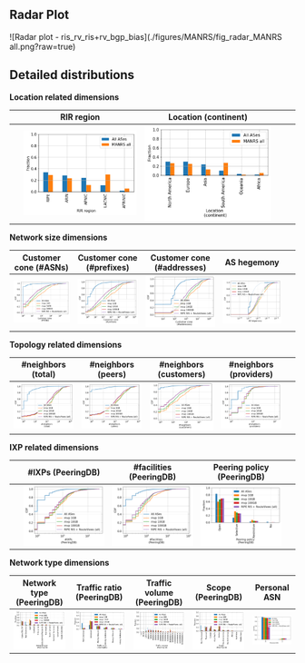 ## Radar Plot

![Radar plot - ris_rv_ris+rv_bgp_bias](./figures/MANRS/fig_radar_MANRS all.png?raw=true) 

## Detailed distributions

**Location related dimensions**

&nbsp;|RIR region|Location (continent)|&nbsp;| &nbsp;
:---:|:---:|:---:|:---:|:---:
&nbsp; |![](./figures/MANRS/Fig_Histogram_AS_rank_source_manrs_all.png?raw=true)| ![](./figures/MANRS/Fig_Histogram_AS_rank_continent_manrs_all.png?raw=true)|&nbsp;|&nbsp;


**Network size dimensions**

Customer cone (#ASNs) | Customer cone (#prefixes) | Customer cone (#addresses) | AS hegemony | &nbsp;
:---:|:---:|:---:|:---:|:---:
![](./figures/MVP_lists/Fig_CDF_AS_rank_numberAsns_mvp_lists.png?raw=true)|![](./figures/MVP_lists/Fig_CDF_AS_rank_numberPrefixes_mvp_lists.png?raw=true)|![](./figures/MVP_lists/Fig_CDF_AS_rank_numberAddresses_mvp_lists.png?raw=true)|![](./figures/MVP_lists/Fig_CDF_AS_hegemony_mvp_lists.png?raw=true)|&nbsp;


**Topology related dimensions**

#neighbors (total)|#neighbors (peers)|#neighbors (customers)|#neighbors (providers)|&nbsp;
:---:|:---:|:---:|:---:|:---:
![](./figures/MVP_lists/Fig_CDF_AS_rank_total_mvp_lists.png?raw=true)|![](./figures/MVP_lists/Fig_CDF_AS_rank_peer_mvp_lists.png?raw=true)|![](./figures/MVP_lists/Fig_CDF_AS_rank_customer_mvp_lists.png?raw=true)|![](./figures/MVP_lists/Fig_CDF_AS_rank_provider_mvp_lists.png?raw=true)|&nbsp;



**IXP related dimensions**

&nbsp;|#IXPs (PeeringDB)|#facilities (PeeringDB)|Peering policy (PeeringDB)|&nbsp;
:---:|:---:|:---:|:---:|:---:
&nbsp;|![](./figures/MVP_lists/Fig_CDF_peeringDB_ix_count_mvp_lists.png?raw=true)|![](./figures/MVP_lists/Fig_CDF_peeringDB_fac_count_mvp_lists.png?raw=true)|![](./figures/MVP_lists/Fig_Histogram_peeringDB_policy_general_mvp_lists.png?raw=true)|&nbsp;


**Network type dimensions**

Network type (PeeringDB)|Traffic ratio (PeeringDB)|Traffic volume (PeeringDB)|Scope (PeeringDB)|Personal ASN
:---:|:---:|:---:|:---:|:---:
![](./figures/MVP_lists/Fig_Histogram_peeringDB_info_type_mvp_lists.png?raw=true)|![](./figures/MVP_lists/Fig_Histogram_peeringDB_info_ratio_mvp_lists.png?raw=true)|![](./figures/MVP_lists/Fig_Histogram_peeringDB_info_traffic_mvp_lists.png?raw=true)|![](./figures/MVP_lists/Fig_Histogram_peeringDB_info_scope_mvp_lists.png?raw=true)|![](./figures/MVP_lists/Fig_Histogram_is_personal_AS_mvp_lists.png?raw=true)
